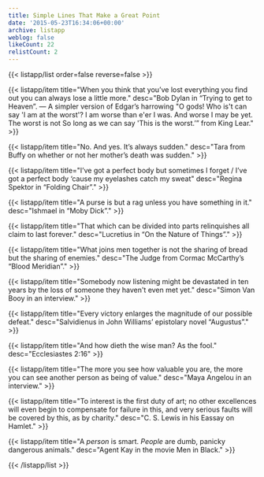 ```yaml
---
title: Simple Lines That Make a Great Point
date: '2015-05-23T16:34:06+00:00'
archive: listapp
weblog: false
likeCount: 22
relistCount: 2
---
```



{{< listapp/list order=false reverse=false >}}

   {{< listapp/item title="When you think that you’ve lost everything you find out you can always lose a little more."
      desc="Bob Dylan in “Trying to get to Heaven”. — A simpler version of Edgar’s harrowing \"O gods! Who is't can say 'I am at the worst'? I am worse than e'er I was. And worse I may be yet. The worst is not So long as we can say 'This is the worst.’” from King Lear." >}}

   {{< listapp/item title="No. And yes. It’s always sudden."
      desc="Tara from Buffy on whether or not her mother’s death was sudden." >}}

   {{< listapp/item title="I’ve got a perfect body but sometimes I forget / I’ve got a perfect body ‘cause my eyelashes catch my sweat"
      desc="Regina Spektor in “Folding Chair”." >}}

   {{< listapp/item title="A purse is but a rag unless you have something in it."
      desc="Ishmael in “Moby Dick”." >}}

   {{< listapp/item title="That which can be divided into parts relinquishes all claim to last forever."
      desc="Lucretius in “On the Nature of Things”." >}}

   {{< listapp/item title="What joins men together is not the sharing of bread but the sharing of enemies."
      desc="The Judge from Cormac McCarthy’s “Blood Meridian”." >}}

   {{< listapp/item title="Somebody now listening might be devastated in ten years by the loss of someone they haven't even met yet."
      desc="Simon Van Booy in an interview." >}}

   {{< listapp/item title="Every victory enlarges the magnitude of our possible defeat."
      desc="Salvidienus in John Williams’ epistolary novel “Augustus”." >}}

   {{< listapp/item title="And how dieth the wise man? As the fool."
      desc="Ecclesiastes 2:16" >}}

   {{< listapp/item title="The more you see how valuable you are, the more you can see another person as being of value."
      desc="Maya Angelou in an interview." >}}

   {{< listapp/item title="To interest is the first duty of art; no other excellences will even begin to compensate for failure in this, and very serious faults will be covered by this, as by charity."
      desc="C. S. Lewis in his Eassay on Hamlet." >}}

   {{< listapp/item title="A *person* is smart. *People* are dumb, panicky dangerous animals."
      desc="Agent Kay in the movie Men in Black." >}}

{{< /listapp/list >}}
